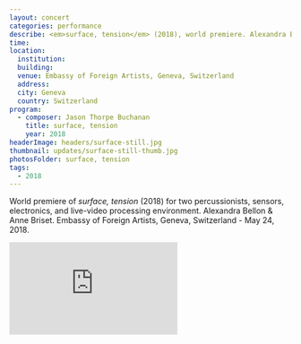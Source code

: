 ```yaml
---
layout: concert
categories: performance
describe: <em>surface, tension</em> (2018), world premiere. Alexandra Bellon & Anne Briset, Embassy of Foreign Artists, Geneva, Switzerland
time:
location:
  institution:
  building:
  venue: Embassy of Foreign Artists, Geneva, Switzerland
  address:
  city: Geneva
  country: Switzerland
program:
  - composer: Jason Thorpe Buchanan
    title: surface, tension
    year: 2018
headerImage: headers/surface-still.jpg
thumbnail: updates/surface-still-thumb.jpg
photosFolder: surface, tension
tags:
  - 2018
---
```


World premiere of *surface, tension* (2018) for two percussionists, sensors, electronics, and live-video processing environment. Alexandra Bellon & Anne Briset. Embassy of Foreign Artists, Geneva, Switzerland - May 24, 2018.<br>


<section class="score-vid-header module-bg-dark" background-color="#051f4a" background-image="http://www.jasonthorpebuchanan.com/assets/images/backgrounds/crazystavesdarkblue1400.jpg">
<div class="row full-width" width="100%">
    <div class="col-12 nopadding"><iframe class="embed-responsive-item" height="165vh" src="https://player.vimeo.com/video/306876693?quality=4K" frameborder="0" allowfullscreen></iframe></div><br>
</div><br>
</section>
